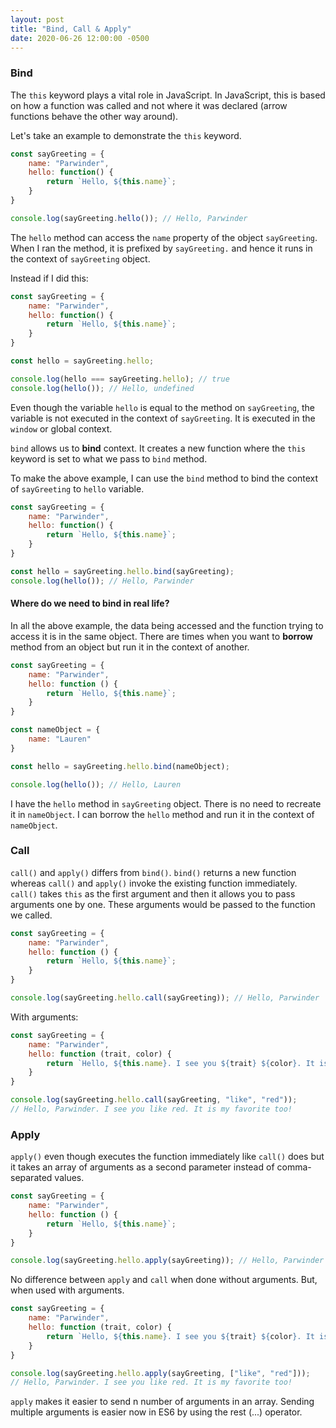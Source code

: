 ```yaml
---
layout: post
title: "Bind, Call & Apply"
date: 2020-06-26 12:00:00 -0500
---
```


### Bind

The `this` keyword plays a vital role in JavaScript. In JavaScript, this is based on how a function was called and not where it was declared (arrow functions behave the other way around).

Let's take an example to demonstrate the `this` keyword.

```javascript
const sayGreeting = {
    name: "Parwinder",
    hello: function() {
        return `Hello, ${this.name}`;
    }
}

console.log(sayGreeting.hello()); // Hello, Parwinder
```

The `hello` method can access the `name` property of the object `sayGreeting`. When I ran the method, it is prefixed by `sayGreeting.` and hence it runs in the context of `sayGreeting` object.

Instead if I did this:

```javascript
const sayGreeting = {
    name: "Parwinder",
    hello: function() {
        return `Hello, ${this.name}`;
    }
}

const hello = sayGreeting.hello;

console.log(hello === sayGreeting.hello); // true
console.log(hello()); // Hello, undefined
```

Even though the variable `hello` is equal to the method on `sayGreeting`, the variable is not executed in the context of `sayGreeting`. It is executed in the `window` or global context.

`bind` allows us to **bind** context. It creates a new function where the `this` keyword is set to what we pass to `bind` method.

To make the above example, I can use the `bind` method to bind the context of `sayGreeting` to `hello` variable.

```javascript
const sayGreeting = {
    name: "Parwinder",
    hello: function() {
        return `Hello, ${this.name}`;
    }
}

const hello = sayGreeting.hello.bind(sayGreeting);
console.log(hello()); // Hello, Parwinder
```

#### Where do we need to bind in real life?

In all the above example, the data being accessed and the function trying to access it is in the same object. There are times when you want to **borrow** method from an object but run it in the context of another.

```javascript
const sayGreeting = {
    name: "Parwinder",
    hello: function () {
        return `Hello, ${this.name}`;
    }
}

const nameObject = {
    name: "Lauren"
}

const hello = sayGreeting.hello.bind(nameObject);

console.log(hello()); // Hello, Lauren
```

I have the `hello` method in `sayGreeting` object. There is no need to recreate it in `nameObject`. I can borrow the `hello` method and run it in the context of `nameObject`.

### Call

`call()` and `apply()` differs from `bind()`. `bind()` returns a new function whereas `call()` and `apply()` invoke the existing function immediately. `call()` takes `this` as the first argument and then it allows you to pass arguments one by one. These arguments would be passed to the function we called.

```javascript
const sayGreeting = {
    name: "Parwinder",
    hello: function () {
        return `Hello, ${this.name}`;
    }
}

console.log(sayGreeting.hello.call(sayGreeting)); // Hello, Parwinder
```

With arguments:

```javascript
const sayGreeting = {
    name: "Parwinder",
    hello: function (trait, color) {
        return `Hello, ${this.name}. I see you ${trait} ${color}. It is my favorite too!`;
    }
}

console.log(sayGreeting.hello.call(sayGreeting, "like", "red"));
// Hello, Parwinder. I see you like red. It is my favorite too!
```

### Apply

`apply()` even though executes the function immediately like `call()` does but it takes an array of arguments as a second parameter instead of comma-separated values.

```javascript
const sayGreeting = {
    name: "Parwinder",
    hello: function () {
        return `Hello, ${this.name}`;
    }
}

console.log(sayGreeting.hello.apply(sayGreeting)); // Hello, Parwinder
```

No difference between `apply` and `call` when done without arguments. But, when used with arguments.

```javascript
const sayGreeting = {
    name: "Parwinder",
    hello: function (trait, color) {
        return `Hello, ${this.name}. I see you ${trait} ${color}. It is my favorite too!`;
    }
}

console.log(sayGreeting.hello.apply(sayGreeting, ["like", "red"]));
// Hello, Parwinder. I see you like red. It is my favorite too!
```

`apply` makes it easier to send n number of arguments in an array. Sending multiple arguments is easier now in ES6 by using the rest (...) operator.
